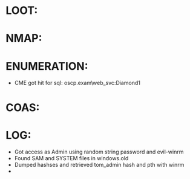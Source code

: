 # LOOT:
# NMAP:
# ENUMERATION:
- CME got hit for sql: oscp.exam\web_svc:Diamond1
# COAS:
# LOG:
- Got access as Admin using random string password and evil-winrm
- Found SAM and SYSTEM files in windows.old
- Dumped hashses and retrieved tom_admin hash and pth with winrm
- 